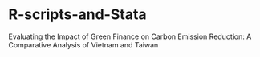 # R-scripts-and-Stata
Evaluating the Impact of Green Finance on Carbon Emission Reduction: A Comparative Analysis of Vietnam and Taiwan
